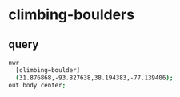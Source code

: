 # climbing-boulders

## query
```sh
nwr
  [climbing=boulder]
  (31.876868,-93.827638,38.194383,-77.139406);
out body center;
```
